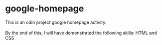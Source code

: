# google-homepage

This is an odin project google homepage activity. <br> <br> By the end of this, I will have demonstrated the following skills: HTML and CSS

 
